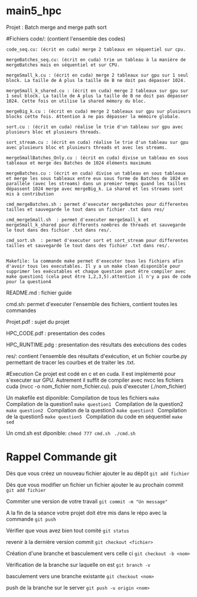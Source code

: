 # main5_hpc
Projet : Batch merge and merge path sort

#Fichiers
code/: (contient l'ensemble des codes)

	code_seq.cu: (écrit en cuda) merge 2 tableaux en séquentiel sur cpu.

	mergeBatches_seq.cu: (écrit en cuda) trie un tableau à la manière de mergeBatches mais en séquentiel et sur CPU.

	mergeSmall_k.cu : (écrit en cuda) merge 2 tableaux sur gpu sur 1 seul block. La taille de A plus la taille de B ne doit pas dépasser 1024.

	mergeSmall_k_shared.cu : (écrit en cuda) merge 2 tableaux sur gpu sur 1 seul block. La taille de A plus la taille de B ne doit pas dépasser 1024. Cette fois on utilise la shared mémory du bloc.

	mergeBig_k.cu : (écrit en cuda) merge 2 tableaux sur gpu sur plusieurs blocks cette fois. Attention à ne pas dépasser la mémoire globale.

	sort.cu : (écrit en cuda) réalise le trie d'un tableau sur gpu avec plusieurs bloc et plusieurs threads.

	sort_stream.cu : (écrit en cuda) réalise le trie d'un tableau sur gpu avec plusieurs bloc et plusieurs threads et avec les streams.

	mergeSmallBatches_Only.cu : (écrit en cuda) divise un tableau en sous tableaux et merge des Batches de 1024 éléments maximums

	mergeBatches.cu : (écrit en cuda) divise un tableau en sous tableaux et merge les sous tableaux entre eux sous forme de Batches de 1024 en parallèle (avec les streams) dans un premier temps quand les tailles dépassent 1024 merge avec mergeBig_k. La shared et les streams sont mis à contribution

	cmd_mergeBatches.sh : permet d'executer mergeBatches pour differentes tailles et sauvegarde le tout dans un fichier .txt dans res/

	cmd_mergeSmall.sh  : permet d'executer mergeSmall_k et mergeSmall_k_shared pour differents nombres de threads et sauvegarde le tout dans des fichier .txt dans res/.

	cmd_sort.sh  : permet d'executer sort et sort_stream pour differentes tailles et sauvegarde le tout dans des fichier .txt dans res/.


	Makefile: la commande make permet d'executer tous les fichiers afin d'avoir tous les executables. Il y a un make clean disponible pour supprimer les exécutables et chaque question peut être compiler avec make question1 (cela peut être 1,2,3,5).attention il n'y a pas de code pour la question4

README.md : fichier guide

cmd.sh: permet d'executer l'ensemble des fichiers, contient toutes les commandes

Projet.pdf : sujet du projet

HPC_CODE.pdf : presentation des codes

HPC_RUNTIME.pdg : presentation des résultats des exécutions des codes

res/: contient l'ensemble des résultats d'exécution, et un fichier courbe.py permettant de tracer les courbes et de traiter les .txt.

#Execution
Ce projet est codé en c et en cuda. Il est implémenté pour s'executer sur GPU. Autrement il suffit de compiler avec nvcc les fichiers cuda (nvcc -o nom_fichier nom_fichier.cu). puis d'executer (./nom_fichier)

Un makefile est diponible:
Compilation de tous les fichiers
``make ``
Compilation de la question1
``make question1 ``
Compilation de la question2
``make question2 ``
Compilation de la question3
``make question3 ``
Compilation de la question5
``make question5 ``
Compilation du code en séquentiel
``make sed ``

Un cmd.sh est diponible:
``chmod 777 cmd.sh ``
``./cmd.sh ``

# Rappel Commande git
Dès que vous créez un nouveau fichier ajouter le au dépôt 
``git add fichier ``

Dès que vous modifier un fichier un fichier ajouter le au prochain
commit
``git add fichier ``

Commiter une version de votre travail 
``git commit -m "Un message" ``

A la fin de la séance votre projet doit étre mis dans le répo avec la commande
``git push``

Vérifier que vous avez bien tout comité 
``git status``

revenir à la dernière version commit
``git checkout <fichier>``

Création d'une branche et basculement vers celle ci
``git checkout -b <nom>``

Vérification de la branche sur laquelle on est
``git branch -v``

basculement vers une branche existante
``git checkout <nom>``

push de la branche sur le server
``git push -u origin <nom>``
